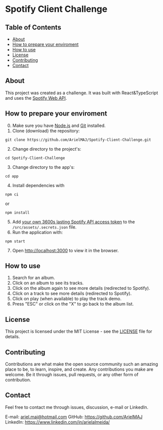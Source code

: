 # Spotify Client Challenge

## Table of Contents

- [About](#about)
- [How to prepare your enviroment](#how-to-prepare-your-enviroment)
- [How to use](#how-to-use)
- [License](#license)
- [Contributing](#contributing)
- [Contact](#contact)

## About

This project was created as a challenge. It was built with React&TypeScript and uses the [Spotify Web API](https://developer.spotify.com/documentation/web-api/).

## How to prepare your enviroment

0. Make sure you have [Node.js](https://nodejs.org/en/) and [Git](https://git-scm.com/) installed.
1. Clone (download) the repository:

```
git clone https://github.com/ArielMAJ/Spotify-Client-Challenge.git
```

2. Change directory to the project's:

```
cd Spotify-Client-Challenge
```

3. Change directory to the app's:

```
cd app
```

4. Install dependencies with

```
npm ci
```

or

```
npm install
```

5. Add [your own 3600s lasting Spotify API access token](https://developer.spotify.com/documentation/web-api/tutorials/getting-started#request-an-access-token) to the `/src/assets/.secrets.json` file.
6. Run the application with:

```
npm start
```

7. Open [http://localhost:3000](http://localhost:3000) to view it in the browser.

## How to use

1. Search for an album.
2. Click on an album to see its tracks.
3. Click on the album again to see more details (redirected to Spotify).
4. Click on a track to see more details (redirected to Spotify).
5. Click on play (when available) to play the track demo.
6. Press "ESC" or click on the "X" to go back to the album list.

## License

This project is licensed under the MIT License - see the [LICENSE](LICENSE) file for details.

## Contributing

Contributions are what make the open source community such an amazing place to be, to learn, inspire, and create. Any contributions you make are welcome. Be it through issues, pull requests, or any other form of contribution.

## Contact

Feel free to contact me through issues, discussion, e-mail or LinkedIn.

E-mail: ariel.maj@hotmail.com
GitHub: https://github.com/ArielMAJ
LinkedIn: https://www.linkedin.com/in/arielalmeida/
